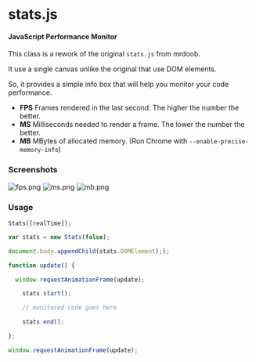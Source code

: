 stats.js
========

#### JavaScript Performance Monitor ####

This class is a rework of the original `stats.js` from mrdoob.

It use a single canvas unlike the original that use DOM elements.

So, it provides a simple info box that will help you monitor your code performance.

* **FPS** Frames rendered in the last second. The higher the number the better.
* **MS** Milliseconds needed to render a frame. The lower the number the better.
* **MB** MBytes of allocated memory. (Run Chrome with `--enable-precise-memory-info`)


### Screenshots ###

![fps.png](https://cdn.rawgit.com/JordanDelcros/stats-js/master/assets/screenshot-fps.png)
![ms.png](https://rawgit.com/JordanDelcros/stats-js/master/assets/screenshot-ms.png)
![mb.png](https://rawgit.com/JordanDelcros/stats-js/master/assets/screenshot-mb.png)


### Usage ###

`Stats([realTime]);`

```javascript
var stats = new Stats(false);

document.body.appendChild(stats.DOMElement););

function update() {

  window.requestAnimationFrame(update);

	stats.start();

	// monitored code goes here

	stats.end();

};

window.requestAnimationFrame(update);
```
